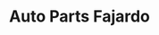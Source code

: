 ---
title: "Auto Parts Fajardo"
url: /el-progreso/auto-parts-fajardo/
shop: piezas de automóviles
---